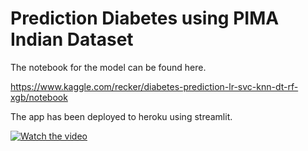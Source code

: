 # Prediction Diabetes using PIMA Indian Dataset

The notebook for the model can be found here.

https://www.kaggle.com/recker/diabetes-prediction-lr-svc-knn-dt-rf-xgb/notebook

The app has been deployed to heroku using streamlit.

[![Watch the video](https://img.youtube.com/vi/T-4jLtOxqoM38/maxresdefault.jpg)](https://youtu.be/T-4jLtOxqoM38)
